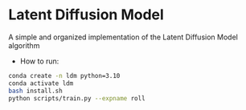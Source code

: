 # Latent Diffusion Model

A simple and organized implementation of the Latent Diffusion Model algorithm


* How to run:
```bash
conda create -n ldm python=3.10
conda activate ldm
bash install.sh
python scripts/train.py --expname roll
```

